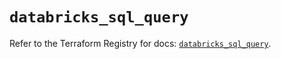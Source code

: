 # `databricks_sql_query`

Refer to the Terraform Registry for docs: [`databricks_sql_query`](https://registry.terraform.io/providers/databricks/databricks/1.80.0/docs/resources/sql_query).

